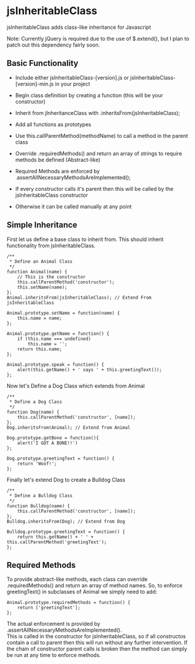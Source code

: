 jsInheritableClass
==================

jsInheritableClass adds class-like inheritance for Javascript

Note: Currently jQuery is required due to the use of $.extend(), but I plan to patch out this dependency fairly soon.

Basic Functionality
-------------------

* Include either jsInheritableClass-[version].js or jsInheritableClass-[version]-min.js in your project
* Begin class definition by creating a function (this will be your constructor)
* Inherit from jInheritanceClass with .inheritsFrom(jsInheritableClass);
* Add all functions as prototypes

* Use this.callParentMethod(methodName) to call a method in the parent class
* Override .requiredMethods() and return an array of strings to require methods be defined (Abstract-like)

* Required Methods are enforced by .assertAllNecessaryMethodsAreImplemented();
* If every constructor calls it's parent then this will be called by the jsInheritableClass constructor
* Otherwise it can be called manually at any point

Simple Inheritance
------------------
First let us define a base class to inherit from.  This should inherit functionality from jsInheritableClass.
```
/**
 * Define an Animal Class
 */
function Animal(name) {
    // This is the constructor
    this.callParentMethod('constructor');
    this.setName(name);
};
Animal.inheritsFrom(jsInheritableClass); // Extend From jsInheritableClass

Animal.prototype.setName = function(name) {
    this.name = name;
};

Animal.prototype.getName = function() {
    if (this.name === undefined)
        this.name = '';
    return this.name;
};

Animal.prototype.speak = function() {
    alert(this.getName() + ' says ' + this.greetingText());
};
```

Now let's Define a Dog Class which extends from Animal

```
/**
 * Define a Dog Class
 */
function Dog(name) {
    this.callParentMethod('constructor', [name]);
};
Dog.inheritsFrom(Animal); // Extend from Animal

Dog.prototype.getBone = function(){
    alert('I GOT A BONE!!')
};

Dog.prototype.greetingText = function() {
    return 'Woof!';
};
```

Finally let's extend Dog to create a Bulldog Class

```
/**
 * Define a Bulldog Class
 */
function Bulldog(name) {
    this.callParentMethod('constructor', [name]);
};
Bulldog.inheritsFrom(Dog); // Extend from Dog

Bulldog.prototype.greetingText = function() {
    return this.getName() + ' ' + this.callParentMethod('greetingText');
};
```
Required Methods
----------------
To provide abstract-like methods, each class can override .requiredMethods() and return an array of method names.
So, to enforce greetingText() in subclasses of Animal we simply need to add:
```
Animal.prototype.requiredMethods = function() {
    return ['greetingText'];
};
```
The actual enforcement is provided by .assertAllNecessaryMethodsAreImplemented().  
This is called in the constructor for jsInheritableClass, so if all constructos contain a call to parent then this will run without any further intervention.
If the chain of constructor parent calls is broken then the method can simply be run at any time to enforce methods.
